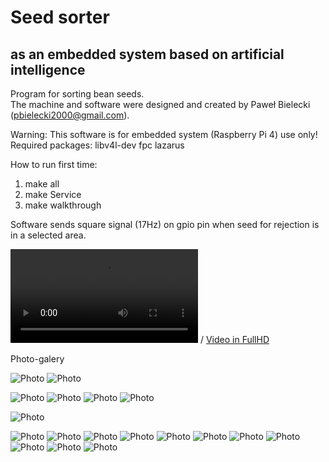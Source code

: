 Seed sorter 
===========
as an embedded system based on artificial intelligence
------------------------------------------------------
Program for sorting bean seeds. <br>
The machine and software were designed and created by Paweł Bielecki (pbielecki2000@gmail.com). 

Warning: This software is for embedded system (Raspberry Pi 4) use only!
Required packages: libv4l-dev fpc lazarus

How to run first time:

1. make all
2. make Service
3. make walkthrough

Software sends square signal (17Hz) on gpio pin when seed for rejection is in a selected area.

![Video](Photos/video.webm) / [Video in FullHD](https://www.mediafire.com/file/zxpubwug0rqqun6/20211218_133223.mp4/file)

Photo-galery

![Photo](Photos/console.png)
![Photo](Photos/lxtask.png)

![Photo](Photos/20211218_134026.jpg)
![Photo](Photos/20211218_134041.jpg)
![Photo](Photos/20211218_134127.jpg)
![Photo](Photos/20211218_134118.jpg)


![Photo](Photos/20220115_130241.jpg)

![Photo](Photos/20211113_154245.jpg)
![Photo](Photos/20211113_154237.jpg)
![Photo](Photos/20211113_154255.jpg)
![Photo](Photos/20211113_154303.jpg)
![Photo](Photos/20211113_154308.jpg)
![Photo](Photos/20211113_154213.jpg)
![Photo](Photos/20211113_154140.jpg)
![Photo](Photos/20211113_154144.jpg)
![Photo](Photos/20211113_154133.jpg)
![Photo](Photos/compared.jpg)
![Photo](Photos/20210222_111046.jpg)
